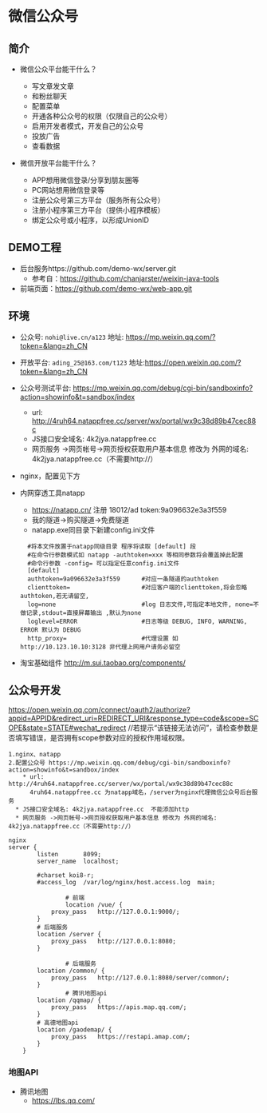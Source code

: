 # 微信公众号

## 简介

* 微信公众平台能干什么？
	* 写文章发文章
	* 和粉丝聊天
	* 配置菜单
	* 开通各种公众号的权限（仅限自己的公众号）
	* 启用开发者模式，开发自己的公众号
	* 投放广告
	* 查看数据


* 微信开放平台能干什么？
	* APP想用微信登录/分享到朋友圈等
	* PC网站想用微信登录等
	* 注册公众号第三方平台（服务所有公众号）
	* 注册小程序第三方平台（提供小程序模板）
	* 绑定公众号或小程序，以形成UnionID

## DEMO工程

* 后台服务https://github.com/demo-wx/server.git
  * 参考自：https://github.com/chanjarster/weixin-java-tools
* 前端页面：https://github.com/demo-wx/web-app.git

## 环境

* 公众号: `nohi@live.cn/a123`  地址: https://mp.weixin.qq.com/?token=&lang=zh_CN

* 开放平台: `ading_25@163.com/t123` 地址:https://open.weixin.qq.com/?token=&lang=zh_CN

* 公众号测试平台: https://mp.weixin.qq.com/debug/cgi-bin/sandboxinfo?action=showinfo&t=sandbox/index

  * url: http://4ruh64.natappfree.cc/server/wx/portal/wx9c38d89b47cec88c
  * JS接口安全域名: 4k2jya.natappfree.cc
  * 网页服务 ->网页帐号->网页授权获取用户基本信息 修改为 外网的域名: 4k2jya.natappfree.cc（不需要http://）

* nginx，配置见下方

* 内网穿透工具natapp

  * https://natapp.cn/ 注册 18012/ad   token:9a096632e3a3f559
  * 我的隧道->购买隧道->免费隧道
  * natapp.exe同目录下新建config.ini文件

  ```
  	#将本文件放置于natapp同级目录 程序将读取 [default] 段
  	#在命令行参数模式如 natapp -authtoken=xxx 等相同参数将会覆盖掉此配置
  	#命令行参数 -config= 可以指定任意config.ini文件
  	[default]
  	authtoken=9a096632e3a3f559      #对应一条隧道的authtoken
  	clienttoken=                    #对应客户端的clienttoken,将会忽略authtoken,若无请留空,
  	log=none                        #log 日志文件,可指定本地文件, none=不做记录,stdout=直接屏幕输出 ,默认为none
  	loglevel=ERROR                  #日志等级 DEBUG, INFO, WARNING, ERROR 默认为 DEBUG
  	http_proxy=                     #代理设置 如 http://10.123.10.10:3128 非代理上网用户请务必留空
  ```

* 淘宝基础组件 http://m.sui.taobao.org/components/

## 公众号开发

https://open.weixin.qq.com/connect/oauth2/authorize?appid=APPID&redirect_uri=REDIRECT_URI&response_type=code&scope=SCOPE&state=STATE#wechat_redirect 
//若提示“该链接无法访问”，请检查参数是否填写错误，是否拥有scope参数对应的授权作用域权限。



```
1.nginx、natapp
2.配置公众号 https://mp.weixin.qq.com/debug/cgi-bin/sandboxinfo?action=showinfo&t=sandbox/index
	* url: http://4ruh64.natappfree.cc/server/wx/portal/wx9c38d89b47cec88c
	  4ruh64.natappfree.cc 为natapp域名，/server为nginx代理微信公众号后台服务
  * JS接口安全域名: 4k2jya.natappfree.cc  不能添加http
  * 网页服务 ->网页帐号->网页授权获取用户基本信息 修改为 外网的域名: 4k2jya.natappfree.cc（不需要http://）

nginx
server {
        listen       8099;
        server_name  localhost;

        #charset koi8-r;
        #access_log  /var/log/nginx/host.access.log  main;
				
				# 前端
 				location /vue/ {
            proxy_pass   http://127.0.0.1:9000/; 
        }
        # 后端服务
        location /server {
            proxy_pass   http://127.0.0.1:8080;
        }

				# 后端服务
        location /common/ {
            proxy_pass   http://127.0.0.1:8080/server/common/;
        }
				# 腾讯地图api
        location /qqmap/ {
            proxy_pass   https://apis.map.qq.com/;       
        }
        # 高德地图api
        location /gaodemap/ {
            proxy_pass   https://restapi.amap.com/;           
        }
    }
```



### 地图API

* 腾讯地图
  * https://lbs.qq.com/  



